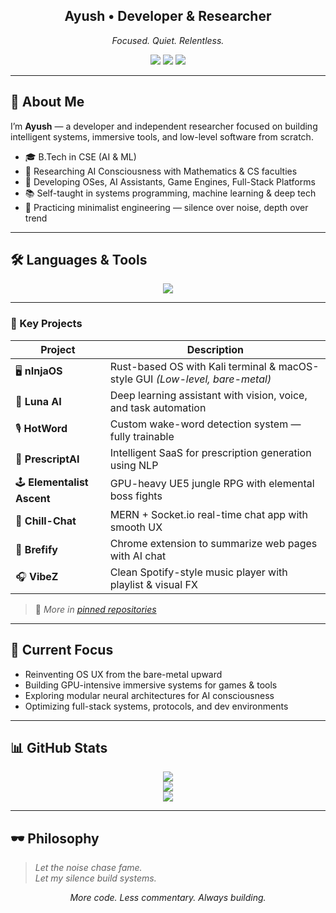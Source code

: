 <h2 align="center">Ayush • Developer & Researcher</h2>
<p align="center"><i>Focused. Quiet. Relentless.</i></p>

<p align="center">
  <img src="https://img.shields.io/badge/Rust-OS%20Developer-%23f74c00?style=flat&logo=rust&logoColor=white" />
  <img src="https://img.shields.io/badge/AI-Consciousness%20Researcher-%2300d8d6?style=flat&logo=openai&logoColor=white" />
  <img src="https://img.shields.io/badge/GameDev-UE5%20%7C%20RPGs-%238247E3?style=flat&logo=unrealengine&logoColor=white" />
</p>

---

## 🧭 About Me

I’m **Ayush** — a developer and independent researcher focused on building intelligent systems, immersive tools, and low-level software from scratch.

- 🎓 B.Tech in CSE (AI & ML)
- 🧠 Researching AI Consciousness with Mathematics & CS faculties
- 🧰 Developing OSes, AI Assistants, Game Engines, Full-Stack Platforms
- 📚 Self-taught in systems programming, machine learning & deep tech
- 🧘 Practicing minimalist engineering — silence over noise, depth over trend

---

## 🛠️ Languages & Tools

<p align="center">
  <img src="https://skillicons.dev/icons?i=rust,python,c,cpp,js,ts,react,nextjs,nodejs,mongodb,tailwind,docker,linux,git,unreal,postgres,tensorflow,pytorch,html,css,kotlin,vscode,npm,vite,photoshop,github,discord,instagram,arch,ubuntu" />
</p>

---

### 📂 Key Projects

| Project | Description |
|--------|-------------|
| 🖥️ **nInjaOS** | Rust-based OS with Kali terminal & macOS-style GUI *(Low-level, bare-metal)* |
| 🧠 **Luna AI** | Deep learning assistant with vision, voice, and task automation |
| 🎙️ **HotWord** | Custom wake-word detection system — fully trainable |
| 💊 **PrescriptAI** | Intelligent SaaS for prescription generation using NLP |
| 🕹️ **Elementalist Ascent** | GPU-heavy UE5 jungle RPG with elemental boss fights |
| 💬 **Chill-Chat** | MERN + Socket.io real-time chat app with smooth UX |
| 📄 **Brefify** | Chrome extension to summarize web pages with AI chat |
| 🎧 **VibeZ** | Clean Spotify-style music player with playlist & visual FX |

> 🔗 *More in [pinned repositories](https://github.com/dev-Ninjaa?tab=repositories)*

---

## 🧠 Current Focus

- Reinventing OS UX from the bare-metal upward  
- Building GPU-intensive immersive systems for games & tools  
- Exploring modular neural architectures for AI consciousness  
- Optimizing full-stack systems, protocols, and dev environments

---

## 📊 GitHub Stats

<p align="center">
  <img src="https://streak-stats.demolab.com?user=dev-Ninjaa&theme=github-dark&hide_border=true" />
  <br />
  <img src="https://github-readme-stats.vercel.app/api?username=dev-Ninjaa&show_icons=true&theme=github_dark&hide_border=true" />
  <br />
  <img src="https://github-readme-stats.vercel.app/api/top-langs/?username=dev-Ninjaa&layout=compact&theme=github_dark&hide_border=true" />
</p>

---

## 🕶️ Philosophy

> *Let the noise chase fame.  
Let my silence build systems.*

<p align="center">
  <i>More code. Less commentary. Always building.</i>
</p>

